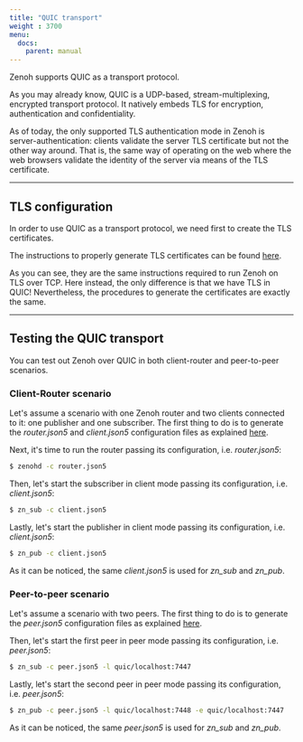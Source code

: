 ```yaml
---
title: "QUIC transport"
weight : 3700
menu:
  docs:
    parent: manual
---
```


Zenoh supports QUIC as a transport protocol.

As you may already know, QUIC is a UDP-based, stream-multiplexing, encrypted transport protocol.
It natively embeds TLS for encryption, authentication and confidentiality.

As of today, the only supported TLS authentication mode in Zenoh is server-authentication: clients validate the server TLS certificate but not the other way around.
That is, the same way of operating on the web where the web browsers validate the identity of the server via means of the TLS certificate.

---------
## TLS configuration

In order to use QUIC as a transport protocol, we need first to create the TLS certificates. 

The instructions to properly generate TLS certificates can be found [here](../tls). 

As you can see, they are the same instructions required to run Zenoh on TLS over TCP. 
Here instead, the only difference is that we have TLS in QUIC!
Nevertheless, the procedures to generate the certificates are exactly the same.

---------
## Testing the QUIC transport

You can test out Zenoh over QUIC in both client-router and peer-to-peer scenarios.

### Client-Router scenario
Let's assume a scenario with one Zenoh router and two clients connected to it: one publisher and one subscriber.
The first thing to do is to generate the *router.json5* and *client.json5* configuration files as explained [here](../tls).

Next, it's time to run the router passing its configuration, i.e. *router.json5*:
```bash
$ zenohd -c router.json5
```

Then, let's start the subscriber in client mode passing its configuration, i.e. *client.json5*:
```bash
$ zn_sub -c client.json5
```

Lastly, let's start the publisher in client mode passing its configuration, i.e. *client.json5*:
```bash
$ zn_pub -c client.json5
```

As it can be noticed, the same *client.json5* is used for *zn_sub* and *zn_pub*.

### Peer-to-peer scenario
Let's assume a scenario with two peers.
The first thing to do is to generate the *peer.json5* configuration files as explained [here](../tls).

Then, let's start the first peer in peer mode passing its configuration, i.e. *peer.json5*:
```bash
$ zn_sub -c peer.json5 -l quic/localhost:7447
```

Lastly, let's start the second peer in peer mode passing its configuration, i.e. *peer.json5*:
```bash
$ zn_pub -c peer.json5 -l quic/localhost:7448 -e quic/localhost:7447
```

As it can be noticed, the same *peer.json5* is used for *zn_sub* and *zn_pub*.

